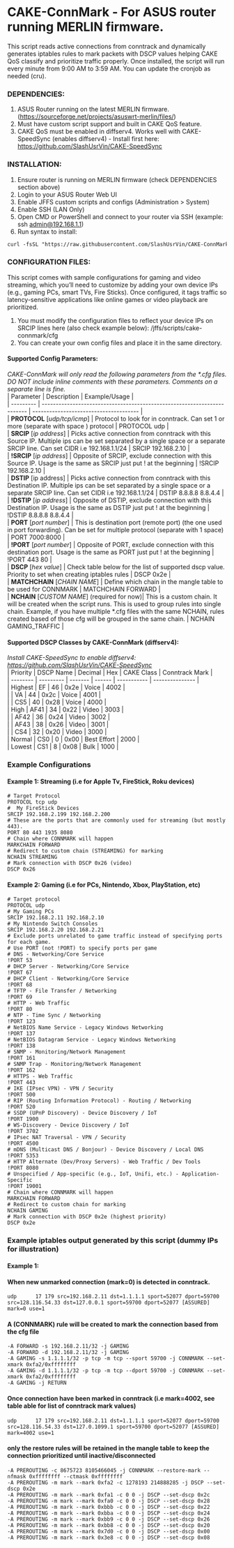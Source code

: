 # CAKE-ConnMark - For ASUS router running MERLIN firmware.  
  
This script reads active connections from conntrack and dynamically generates iptables rules to mark packets with DSCP values helping CAKE QoS classify and prioritize traffic properly. Once installed, the script will run every minute from 9:00 AM to 3:59 AM. You can update the cronjob as needed (cru).  
  
### __DEPENDENCIES:__  
1. ASUS Router running on the latest MERLIN firmware. (https://sourceforge.net/projects/asuswrt-merlin/files/)  
2. Must have custom script support and built in CAKE QoS feature.  
3. CAKE QoS must be enabled in diffserv4. Works well with CAKE-SpeedSync (enables diffserv4) - Install first here: https://github.com/SlashUsrVin/CAKE-SpeedSync  
  
### __INSTALLATION:__  
1. Ensure router is running on MERLIN firmware (check DEPENDENCIES section above)  
2. Login to your ASUS Router Web UI  
3. Enable JFFS custom scripts and configs (Administration > System)  
4. Enable SSH (LAN Only)  
5. Open CMD or PowerShell and connect to your router via SSH (example: ssh admin@192.168.1.1)  
6. Run syntax to install:            
```markdown
curl -fsSL "https://raw.githubusercontent.com/SlashUsrVin/CAKE-ConnMark/main/install.sh" | sh  
```
  
### __CONFIGURATION FILES:__  
This script comes with sample configurations for gaming and video streaming, which you’ll need to customize by adding your own device IPs (e.g., gaming PCs, smart TVs, Fire Sticks). Once configured, it tags traffic so latency-sensitive applications like online games or video playback are prioritized.  
1. You must modify the configuration files to reflect your device IPs on SRCIP lines here (also check example below): /jffs/scripts/cake-connmark/cfg  
2. You can create your own config files and place it in the same directory.  
  
#### __Supported Config Parameters:__  
_CAKE-ConnMark will only read the following parameters from the *.cfg files.  
DO NOT include inline comments with these parameters. Comments on a separate line is fine._  
| Parameter | Description                                                              | Example/Usage                          |  
| --------- | ------------------------------------------------------------------------ | -------------------------------------- |  
| __PROTOCOL__  [_udp/tcp/icmp_] | Protocol to look for in conntrack. Can set 1 or more (separate with space ) protocol                                 | PROTOCOL udp                           |  
| __SRCIP__ [_ip address_] | Picks active connection from conntrack with this Source IP. Multiple ips can be set separated by a single space or a separate SRCIP line. Can set CIDR i.e 192.168.1.1/24 | SRCIP 192.168.2.10  |  
| __!SRCIP__ [_ip address_] | Opposite of SRCIP, exclude connection with this Source IP. Usage is the same as SRCIP just put ! at the beginning | !SRCIP 192.168.2.10 |  
| __DSTIP__ [ip address] | Picks active connection from conntrack with this Destination IP. Multiple ips can be set separated by a single space or a separate SRCIP line. Can set CIDR i.e 192.168.1.1/24 | DSTIP 8.8.8.8 8.8.4.4 |  
| __!DSTIP__ [_ip address_] | Opposite of DSTIP, exclude connection with this Destination IP. Usage is the same as DSTIP just put ! at the beginning | !DSTIP 8.8.8.8 8.8.4.4 |  
| __PORT__ [_port number_] | This is destination port (remote port) (the one used in port forwarding). Can be set for multiple protocol (separate with 1 space) | PORT 7000:8000 |  
| __!PORT__ [_port number_] | Opposite of PORT, exclude connection with this destination port. Usage is the same as PORT just put ! at the beginning | !PORT 443 80 |  
| __DSCP__ [_hex value_] | Check table below for the list of supported dscp value. Priority to set when creating iptables rules | DSCP 0x2e |    
| __MATCHCHAIN__ [_CHAIN NAME_] | Define which chain in the mangle table to be used for CONNMARK  | MATCHCHAIN FORWARD |  
| __NCHAIN__ [_CUSTOM NAME_] (required for now)| This is a custom chain. It will be created when the script runs. This is used to group rules into single chain. Example, if you have multiple *.cfg files with the same NCHAIN, rules created based of those cfg will be grouped in the same chain.  | NCHAIN GAMING_TRAFFIC |  

  
#### Supported DSCP Classes by CAKE-ConnMark (diffserv4):  
_Install CAKE-SpeedSync to enable diffserv4: https://github.com/SlashUsrVin/CAKE-SpeedSync_  
| Priority | DSCP Name | Decimal | Hex    | CAKE Class  |  Conntrack Mark |  
| -------- | --------- | ------- | ------ | ----------- | --------------- |  
| Highest  | EF        | 46      | 0x2e   | Voice       |     4002        |  
|          | VA        | 44      | 0x2c   | Voice       |     4001        |  
|          | CS5       | 40      | 0x28   | Voice       |     4000        |  
| High     | AF41      | 34      | 0x22   | Video       |     3003        |  
|          | AF42      | 36      | 0x24   | Video       |     3002        |  
|          | AF43      | 38      | 0x26   | Video       |     3001        |  
|          | CS4       | 32      | 0x20   | Video       |     3000        |  
| Normal   | CS0       | 0       | 0x00   | Best Effort |     2000        |  
| Lowest   | CS1       | 8       | 0x08   | Bulk        |     1000        |  
  
### Example Configurations  
#### Example 1: Streaming (i.e for Apple Tv, FireStick, Roku devices)  
    # Target Protocol
    PROTOCOL tcp udp
    #  My FireStick Devices
    SRCIP 192.168.2.199 192.168.2.200
    # These are the ports that are commonly used for streaming (but mostly 443).
    PORT 80 443 1935 8080
    # Chain where CONNMARK will happen
    MARKCHAIN FORWARD
    # Redirect to custom chain (STREAMING) for marking
    NCHAIN STREAMING
    # Mark connection with DSCP 0x26 (video)
    DSCP 0x26
  
#### Example 2: Gaming (i.e for PCs, Nintendo, Xbox, PlayStation, etc)  
    # Target protocol
    PROTOCOL udp
    # My Gaming PCs
    SRCIP 192.168.2.11 192.168.2.10
    # My Nintendo Switch Consoles
    SRCIP 192.168.2.20 192.168.2.21
    # Exclude ports unrelated to game traffic instead of specifying ports for each game. 
    # Use PORT (not !PORT) to specify ports per game
    # DNS - Networking/Core Service  
    !PORT 53
    # DHCP Server - Networking/Core Service  
    !PORT 67
    # DHCP Client - Networking/Core Service  
    !PORT 68
    # TFTP - File Transfer / Networking  
    !PORT 69
    # HTTP - Web Traffic  
    !PORT 80
    # NTP - Time Sync / Networking  
    !PORT 123
    # NetBIOS Name Service - Legacy Windows Networking  
    !PORT 137
    # NetBIOS Datagram Service - Legacy Windows Networking  
    !PORT 138
    # SNMP - Monitoring/Network Management  
    !PORT 161
    # SNMP Trap - Monitoring/Network Management  
    !PORT 162
    # HTTPS - Web Traffic  
    !PORT 443
    # IKE (IPsec VPN) - VPN / Security  
    !PORT 500
    # RIP (Routing Information Protocol) - Routing / Networking  
    !PORT 520
    # SSDP (UPnP Discovery) - Device Discovery / IoT  
    !PORT 1900
    # WS-Discovery - Device Discovery / IoT  
    !PORT 3702
    # IPsec NAT Traversal - VPN / Security  
    !PORT 4500
    # mDNS (Multicast DNS / Bonjour) - Device Discovery / Local DNS  
    !PORT 5353
    # HTTP Alternate (Dev/Proxy Servers) - Web Traffic / Dev Tools  
    !PORT 8080
    # Unspecified / App-specific (e.g., IoT, Unifi, etc.) - Application-Specific  
    !PORT 19001
    # Chain where CONNMARK will happen
    MARKCHAIN FORWARD
    # Redirect to custom chain for marking
    NCHAIN GAMING
    # Mark connection with DSCP 0x2e (highest priority)
    DSCP 0x2e
  
### Example iptables output generated by this script (dummy IPs for illustration)
#### Example 1: 
#### When new unmarked connection (mark=0) is detected in conntrack. 
    udp      17 179 src=192.168.2.11 dst=1.1.1.1 sport=52077 dport=59700 src=128.116.54.33 dst=127.0.0.1 sport=59700 dport=52077 [ASSURED] mark=0 use=1

#### A (CONNMARK) rule will be created to mark the connection based from the cfg file 
    -A FORWARD -s 192.168.2.11/32 -j GAMING
    -A FORWARD -d 192.168.2.11/32 -j GAMING
    -A GAMING -s 1.1.1.1/32 -p tcp -m tcp --sport 59700 -j CONNMARK --set-xmark 0xfa2/0xffffffff
    -A GAMING -d 1.1.1.1/32 -p tcp -m tcp --dport 59700 -j CONNMARK --set-xmark 0xfa2/0xffffffff
    -A GAMING -j RETURN

#### Once connection have been marked in conntrack (i.e mark=4002, see table able for list of conntrack mark values) 
    udp      17 179 src=192.168.2.11 dst=1.1.1.1 sport=52077 dport=59700 src=128.116.54.33 dst=127.0.1099.1 sport=59700 dport=52077 [ASSURED] mark=4002 use=1

#### only the restore rules will be retained in the mangle table to keep the connection prioritized until inactive/disconnected
    -A PREROUTING -c 8675723 8105466045 -j CONNMARK --restore-mark --nfmask 0xffffffff --ctmask 0xffffffff
    -A PREROUTING -m mark --mark 0xfa2 -c 1278193 214888285 -j DSCP --set-dscp 0x2e
    -A PREROUTING -m mark --mark 0xfa1 -c 0 0 -j DSCP --set-dscp 0x2c
    -A PREROUTING -m mark --mark 0xfa0 -c 0 0 -j DSCP --set-dscp 0x28
    -A PREROUTING -m mark --mark 0xbbb -c 0 0 -j DSCP --set-dscp 0x22
    -A PREROUTING -m mark --mark 0xbba -c 0 0 -j DSCP --set-dscp 0x24
    -A PREROUTING -m mark --mark 0xbb9 -c 0 0 -j DSCP --set-dscp 0x26
    -A PREROUTING -m mark --mark 0xbb8 -c 0 0 -j DSCP --set-dscp 0x20
    -A PREROUTING -m mark --mark 0x7d0 -c 0 0 -j DSCP --set-dscp 0x00
    -A PREROUTING -m mark --mark 0x3e8 -c 0 0 -j DSCP --set-dscp 0x08